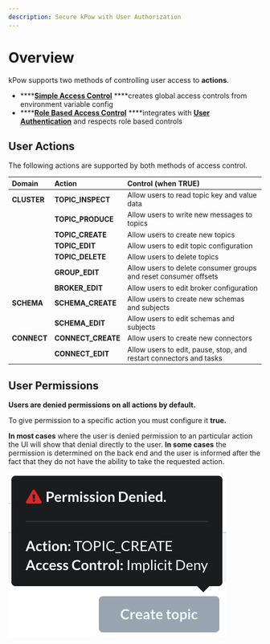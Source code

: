 ```yaml
---
description: Secure kPow with User Authorization
---
```


# Overview

kPow supports two methods of controlling user access to **actions**.

* \*\*\*\*[**Simple Access Control**](simple-access-control.md) ****creates global access controls from environment variable config
* \*\*\*\*[**Role Based Access Control**](role-based-access-control.md) ****integrates with [**User Authentication**](../user-authentication/overview.md) and respects role based controls

## User Actions

The following actions are supported by both methods of access control.

| Domain | Action | Control \(when TRUE\) |
| :--- | :--- | :--- |
| **CLUSTER** | **TOPIC\_INSPECT** | Allow users to read topic key and value data |
|  | **TOPIC\_PRODUCE** | Allow users to write new messages to topics |
|  | **TOPIC\_CREATE** | Allow users to create new topics |
|  | **TOPIC\_EDIT** | Allow users to edit topic configuration |
|  | **TOPIC\_DELETE** | Allow users to delete topics |
|  | **GROUP\_EDIT** | Allow users to delete consumer groups and reset consumer offsets |
|  | **BROKER\_EDIT** | Allow users to edit broker configuration |
| **SCHEMA** | **SCHEMA\_CREATE** | Allow users to create new schemas and subjects |
|  | **SCHEMA\_EDIT** | Allow users to edit schemas and subjects |
| **CONNECT** | **CONNECT\_CREATE** | Allow users to create new connectors |
|  | **CONNECT\_EDIT** | Allow users to edit, pause, stop, and restart connectors and tasks |

## User Permissions

**Users are denied permissions on all actions by default.** 

To give permission to a specific action you must configure it **true.**

**In most cases** where the user is denied permission to an particular action the UI will show that denial directly to the user. **In some cases** the permission is determined on the back end and the user is informed after the fact that they do not have the ability to take the requested action.

![](../.gitbook/assets/snippet-permission-denied.png)

